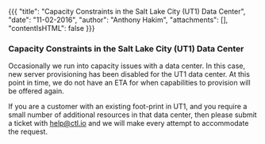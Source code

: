 {{{
  "title": "Capacity Constraints in the Salt Lake City (UT1) Data Center",
  "date": "11-02-2016",
  "author": "Anthony Hakim",
  "attachments": [],
  "contentIsHTML": false
}}}

### Capacity Constraints in the Salt Lake City (UT1) Data Center

Occasionally we run into capacity issues with a data center. In this case, new server provisioning has been disabled for the UT1 data center. At this point in time, we do not have an ETA for when capabilities to provision will be offered again.

If you are a customer with an existing foot-print in UT1, and you require a small number of additional resources in that data center, then please submit a ticket with help@ctl.io and we will make every attempt to accommodate the request.
